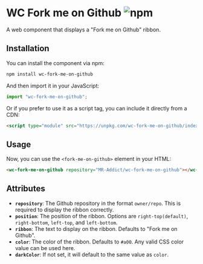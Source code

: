 # WC Fork me on Github ![npm](https://img.shields.io/npm/v/wc-fork-me-on-github)

A web component that displays a "Fork me on Github" ribbon.

## Installation

You can install the component via npm:

```sh
npm install wc-fork-me-on-github
```

And then import it in your JavaScript:

```js
import "wc-fork-me-on-github";
```

Or if you prefer to use it as a script tag, you can include it directly from a CDN:

```html
<script type="module" src="https://unpkg.com/wc-fork-me-on-github/index.js"></script>
```

## Usage

Now, you can use the `<fork-me-on-github>` element in your HTML:

```html
<wc-fork-me-on-github repository="MR-Addict/wc-fork-me-on-github"></wc-fork-me-on-github>
```

## Attributes

- **`repository`**: The Github repository in the format `owner/repo`. This is required to display the ribbon correctly.
- **`position`**: The position of the ribbon. Options are `right-top(default)`, `right-bottom`, `left-top`, and `left-bottom`.
- **`ribbon`**: The text to display on the ribbon. Defaults to "Fork me on Github".
- **`color`**: The color of the ribbon. Defaults to `#a00`. Any valid CSS color value can be used here.
- **`darkColor`**: If not set, it will default to the same value as `color`.
